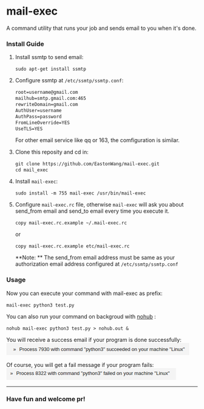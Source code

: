 # mail-exec
A command utility that runs your job and sends email to you when it's done.

### Install Guide

1. Install ssmtp to send email:
	
	```
	sudo apt-get install ssmtp
	```

2. Configure ssmtp at `/etc/ssmtp/ssmtp.conf`:

	```
	root=username@gmail.com
	mailhub=smtp.gmail.com:465
	rewriteDomain=gmail.com
	AuthUser=username
	AuthPass=password
	FromLineOverride=YES
	UseTLS=YES
	```
	
	For other email service like qq or 163, the comfiguration is similar.

3. Clone this reposity and cd in:

	```
	git clone https://github.com/EastonWang/mail-exec.git
	cd mail_exec
	``` 

4. Install `mail-exec`:
	
	```
	sudo install -m 755 mail-exec /usr/bin/mail-exec
	```

5. Configure `mail-exec.rc` file, otherwise `mail-exec` will ask you about send_from email and send_to email every time you execute it.
	```
	copy mail-exec.rc.example ~/.mail-exec.rc
	```
	or 
	```
	copy mail-exec.rc.example etc/mail-exec.rc
	```

	**Note: ** The send_from email address must be same as your authorization email address configured at `/etc/ssmtp/ssmtp.conf`

### Usage
Now you can execute your command with mail-exec as prefix:
```
mail-exec python3 test.py
```

You can also run your command on backgroud with [nohub](https://www.cyberciti.biz/tips/nohup-execute-commands-after-you-exit-from-a-shell-prompt.html) :
```
nohub mail-exec python3 test.py > nohub.out &
```

You will receive a success email if your program is done successfully:
![](https://github.com/EastonWang/mail-exec/blob/master/success.png) 

Of course, you will get a fail message if your program fails:
![](https://github.com/EastonWang/mail-exec/blob/master/fail.png) 

-----
### Have fun and welcome pr!